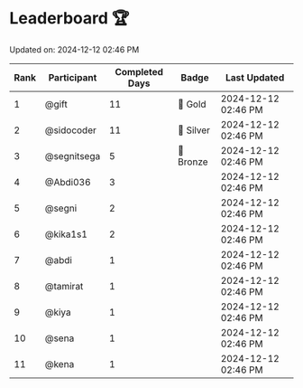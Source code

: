 # Leaderboard 🏆

Updated on: 2024-12-12 02:46 PM

| Rank | Participant       | Completed Days | Badge      | Last Updated         |
|------|-------------------|----------------|------------|----------------------|
| 1    | @gift             | 11             | 🏅 Gold     | 2024-12-12 02:46 PM |
| 2    | @sidocoder        | 11             | 🥈 Silver   | 2024-12-12 02:46 PM |
| 3    | @segnitsega       | 5              | 🥉 Bronze   | 2024-12-12 02:46 PM |
| 4    | @Abdi036          | 3              |            | 2024-12-12 02:46 PM |
| 5    | @segni            | 2              |            | 2024-12-12 02:46 PM |
| 6    | @kika1s1          | 2              |            | 2024-12-12 02:46 PM |
| 7    | @abdi             | 1              |            | 2024-12-12 02:46 PM |
| 8    | @tamirat          | 1              |            | 2024-12-12 02:46 PM |
| 9    | @kiya             | 1              |            | 2024-12-12 02:46 PM |
| 10   | @sena             | 1              |            | 2024-12-12 02:46 PM |
| 11   | @kena             | 1              |            | 2024-12-12 02:46 PM |
